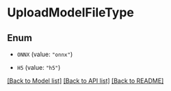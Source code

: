 # UploadModelFileType

## Enum


* `ONNX` (value: `"onnx"`)

* `H5` (value: `"h5"`)


[[Back to Model list]](../README.md#documentation-for-models) [[Back to API list]](../README.md#documentation-for-api-endpoints) [[Back to README]](../README.md)


